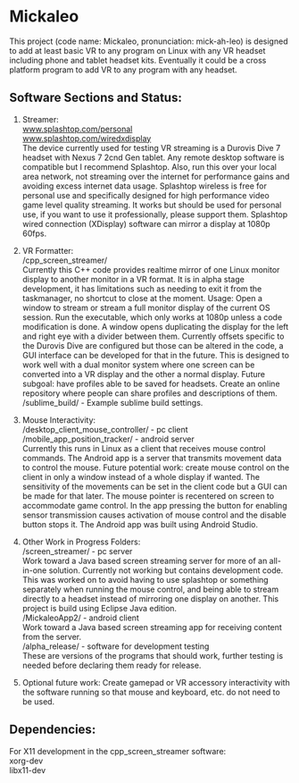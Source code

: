 # Mickaleo

This project (code name: Mickaleo, pronunciation: mick-ah-leo) is designed to add at least basic VR to any program on Linux with any VR headset including phone and tablet headset kits. Eventually it could be a cross platform program to add VR to any program with any headset.

## Software Sections and Status:

1.  Streamer:
<br>www.splashtop.com/personal
<br>www.splashtop.com/wiredxdisplay
<br>The device currently used for testing VR streaming is a Durovis Dive 7 headset with Nexus 7 2cnd Gen tablet. Any remote desktop software is compatible but I recommend Splashtop. Also, run this over your local area network, not streaming over the internet for performance gains and avoiding excess internet data usage. Splashtop wireless is free for personal use and specifically designed for high performance video game level quality streaming. It works but should be used for personal use, if you want to use it professionally, please support them. Splashtop wired connection (XDisplay) software can mirror a display at 1080p 60fps. 

2.  VR Formatter:
<br>/cpp_screen_streamer/ 
<br>Currently this C++ code provides realtime mirror of one Linux monitor display to another monitor in a VR format. It is in alpha stage development, it has limitations such as needing to exit it from the taskmanager, no shortcut to close at the moment. Usage: Open a window to stream or stream a full monitor display of the current OS session. Run the executable, which only works at 1080p unless a code modification is done. A window opens duplicating the display for the left and right eye with a divider between them. Currently offsets specific to the Durovis Dive are configured but those can be altered in the code, a GUI interface can be developed for that in the future. This is designed to work well with a dual monitor system where one screen can be converted into a VR display and the other a normal display. Future subgoal: have profiles able to be saved for headsets. Create an online repository where people can share profiles and descriptions of them.
<br>/sublime_build/ - Example sublime build settings.

3.  Mouse Interactivity:
<br>/desktop_client_mouse_controller/ - pc client
<br>/mobile_app_position_tracker/ - android server
<br>Currently this runs in Linux as a client that receives mouse control commands. The Android app is a server that transmits movement data to control the mouse. Future potential work: create mouse control on the client in only a window instead of a whole display if wanted. The sensitivity of the movements can be set in the client code but a GUI can be made for that later. The mouse pointer is recentered on screen to accommodate game control. In the app pressing the button for enabling sensor transmission causes activation of mouse control and the disable button stops it. The Android app was built using Android Studio.

4.  Other Work in Progress Folders:
<br>/screen_streamer/ - pc server
<br>Work toward a Java based screen streaming server for more of an all-in-one solution. Currently not working but contains development code. This was worked on to avoid having to use splashtop or something separately when running the mouse control, and being able to stream directly to a headset instead of mirroring one display on another. This project is build using Eclipse Java edition.
<br>/MickaleoApp2/ - android client
<br>Work toward a Java based screen streaming app for receiving content from the server.
<br>/alpha_release/ - software for development testing
<br>These are versions of the programs that should work, further testing is needed before declaring them ready for release.

5.  Optional future work: Create gamepad or VR accessory interactivity with the software running so that mouse and keyboard, etc. do not need to be used.

## Dependencies:
For X11 development in the cpp_screen_streamer software:
<br>xorg-dev
<br>libx11-dev

